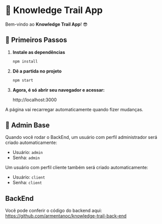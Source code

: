 # 📖 Knowledge Trail App 

Bem-vindo ao **Knowledge Trail App**! 😎

## 🚀 Primeiros Passos 

1. **Instale as dependências** 

   ```bash
   npm install
   ```

2. **Dê a partida no projeto** 

    ```bash
    npm start
    ```

3. **Agora, é só abrir seu navegador e acessar:**

    http://localhost:3000

A página vai recarregar automaticamente quando fizer mudanças. 

## 🔑 Admin Base 

Quando você rodar o BackEnd, um usuário com perfil administrador será criado automaticamente:

- Usuário: `admin`
- Senha: `admin`

Um usuário com perfil cliente também será criado automaticamente:

- Usuário: `client`
- Senha: `client`

## BackEnd

Você pode conferir o código do backend aqui:
https://github.com/armentanoc/knowledge-trail-back-end

